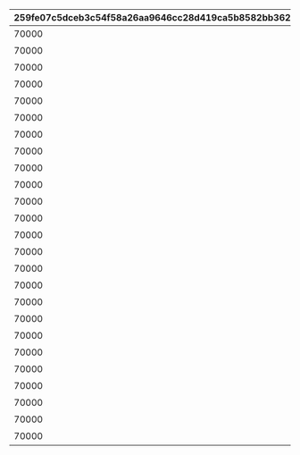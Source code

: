 |259fe07c5dceb3c54f58a26aa9646cc28d419ca5b8582bb36296d44fb2848d8d|fc5ae0acf734c549142650c2fb0446746e64ebe5eae093e07b47fdbd795d5ca0|2214c7d3b38fc721fd6f333e58e9a8642645d0e6d325d59dff67ee1ecf24c2e5|16a2603d49690538c03ba00ad50f75d14e98a541851a71c95ab9c5082142b4ff|3f97d8955a5236c929c1dbf04fe31dd19c7381e357aed5e92cccd534a06edde6|a865c17082fcb1ceb2c2698be211c6e39056ab7eee767a8272f73148799bda2d|8e5e15a313fe8c9583228036250c31ea165b156db942cb0e9c20b4cc45e4a0dd|9defbc39a17aca8c557652f7b6a3de036ef762bd2ab103f784c92515e1b273c3|
| --- | --- | --- | --- | --- | --- | --- | --- |
|70000|ガーゴイル（EASY）をクリアしよう|1|110001|110001|90110001|0|111|
|70000|ガーゴイル（NORMAL）をクリアしよう|1|110001|110002|90110002|0|112|
|70000|ガーゴイル（HARD）をクリアしよう|1|110001|110003|90110003|0|113|
|70000|ガーゴイル（VERY HARD）をクリアしよう|1|110001|110004|90110004|0|114|
|70000|ガーゴイル（EXTREME）をクリアしよう|1|110001|110005|90110005|0|115|
|70000|マグスガーゴイル（EASY）をクリアしよう|1|110001|120001|90120001|0|121|
|70000|マグスガーゴイル（NORMAL）をクリアしよう|1|110001|120002|90120002|0|122|
|70000|マグスガーゴイル（HARD）をクリアしよう|1|110001|120003|90120003|0|123|
|70000|マグスガーゴイル（VERY HARD）をクリアしよう|1|110001|120004|90120004|0|124|
|70000|マグスガーゴイル（EXTREME）をクリアしよう|1|110001|120005|90120005|0|125|
|70000|ガードガーゴイル（EASY）をクリアしよう|1|110001|130001|90130001|0|131|
|70000|ガードガーゴイル（NORMAL）をクリアしよう|1|110001|130002|90130002|0|132|
|70000|ガードガーゴイル（HARD）をクリアしよう|1|110001|130003|90130003|0|133|
|70000|ガードガーゴイル（VERY HARD）をクリアしよう|1|110001|130004|90130004|0|134|
|70000|ガードガーゴイル（EXTREME）をクリアしよう|1|110001|130005|90130005|0|135|
|70000|ガーゴイル・バースト（EASY）をクリアしよう|1|110001|140001|90140001|0|141|
|70000|ガーゴイル・バースト（NORMAL）をクリアしよう|1|110001|140002|90140002|0|142|
|70000|ガーゴイル・バースト（HARD）をクリアしよう|1|110001|140003|90140003|0|143|
|70000|ガーゴイル・バースト（VERY HARD）をクリアしよう|1|110001|140004|90140004|0|144|
|70000|ガーゴイル・バースト（EXTREME）をクリアしよう|1|110001|140005|90140005|0|145|
|70000|ガーゴイル・マギ（EASY）をクリアしよう|1|110001|150001|90150001|0|151|
|70000|ガーゴイル・マギ（NORMAL）をクリアしよう|1|110001|150002|90150002|0|152|
|70000|ガーゴイル・マギ（HARD）をクリアしよう|1|110001|150003|90150003|0|153|
|70000|ガーゴイル・マギ（VERY HARD）をクリアしよう|1|110001|150004|90150004|0|154|
|70000|ガーゴイル・マギ（EXTREME）をクリアしよう|1|110001|150005|90150005|0|155|